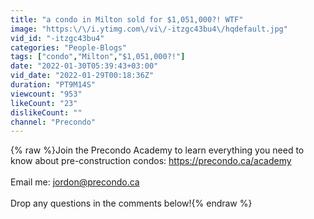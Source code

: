```yaml
---
title: "a condo in Milton sold for $1,051,000?! WTF"
image: "https:\/\/i.ytimg.com\/vi\/-itzgc43bu4\/hqdefault.jpg"
vid_id: "-itzgc43bu4"
categories: "People-Blogs"
tags: ["condo","Milton","$1,051,000?!"]
date: "2022-01-30T05:39:43+03:00"
vid_date: "2022-01-29T00:18:36Z"
duration: "PT9M14S"
viewcount: "953"
likeCount: "23"
dislikeCount: ""
channel: "Precondo"
---
```

{% raw %}Join the Precondo Academy to learn everything you need to know about pre-construction condos: <a rel="nofollow" target="blank" href="https://precondo.ca/academy">https://precondo.ca/academy</a><br /><br />Email me: jordon@precondo.ca<br /><br />Drop any questions in the comments below!{% endraw %}
